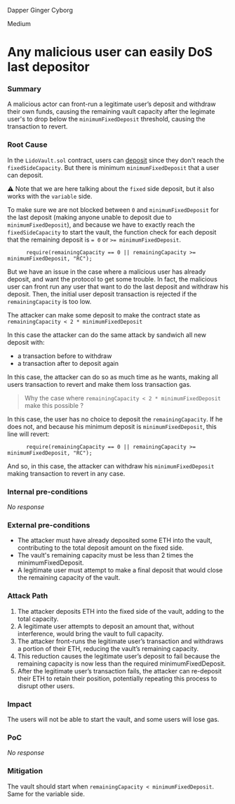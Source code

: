 Dapper Ginger Cyborg

Medium

# Any malicious user can easily DoS last depositor

### Summary

A malicious actor can front-run a legitimate user’s deposit and withdraw their own funds, causing the remaining vault capacity after the legimate user's to drop below the `minimumFixedDeposit` threshold, causing the transaction to revert.

### Root Cause

In the `LidoVault.sol` contract, users can [deposit](https://github.com/sherlock-audit/2024-08-saffron-finance/blob/main/lido-fiv/contracts/LidoVault.sol#L336-L364) since they don't reach the `fixedSideCapacity`. But there is minimum `minimumFixedDeposit` that a user can deposit. 

⚠️ Note that we are here talking about the `fixed` side deposit, but it also works with the `variable` side.

To make sure we are not blocked between `0` and `minimumFixedDeposit` for the last deposit (making anyone unable to deposit due to `minimumFixedDeposit`), and because we have to exactly reach the `fixedSideCapacity` to start the vault, the function check for each deposit that the remaining deposit is `= 0` or `>= minimumFixedDeposit`.

```solidity
      require(remainingCapacity == 0 || remainingCapacity >= minimumFixedDeposit, "RC");
```

But we have an issue in the case where a malicious user has already deposit, and want the protocol to get some trouble.
In fact, the malicious user can front run any user that want to do the last deposit and withdraw his deposit. Then, the initial user deposit transaction is rejected if the `remainingCapacity` is too low.

The attacker can make some deposit to make the contract state as `remainingCapacity < 2 * minimumFixedDeposit`

In this case the attacker can do the same attack by sandwich all new deposit with:
- a transaction before to withdraw
- a transaction after to deposit again

In this case, the attacker can do so as much time as he wants, making all users transaction to revert and make them loss transaction gas.

> Why the case where `remainingCapacity < 2 * minimumFixedDeposit` make this possible ?

In this case, the user has no choice to deposit the `remainingCapacity`. If he does not, and because his minimum deposit is `minimumFixedDeposit`, this line will revert:

```solidity
      require(remainingCapacity == 0 || remainingCapacity >= minimumFixedDeposit, "RC");
```

And so, in this case, the attacker can withdraw his `minimumFixedDeposit` making transaction to revert in any case.

### Internal pre-conditions

_No response_

### External pre-conditions

- The attacker must have already deposited some ETH into the vault, contributing to the total deposit amount on the fixed side.
- The vault's remaining capacity must be less than 2 times the minimumFixedDeposit.
- A legitimate user must attempt to make a final deposit that would close the remaining capacity of the vault.

### Attack Path

1. The attacker deposits ETH into the fixed side of the vault, adding to the total capacity.
2. A legitimate user attempts to deposit an amount that, without interference, would bring the vault to full capacity.
3. The attacker front-runs the legitimate user’s transaction and withdraws a portion of their ETH, reducing the vault’s remaining capacity.
4. This reduction causes the legitimate user’s deposit to fail because the remaining capacity is now less than the required minimumFixedDeposit.
5. After the legitimate user’s transaction fails, the attacker can re-deposit their ETH to retain their position, potentially repeating this process to disrupt other users.

### Impact

The users will not be able to start the vault, and some users will lose gas.

### PoC

_No response_

### Mitigation

The vault should start when `remainingCapacity < minimumFixedDeposit`. Same for the variable side.
